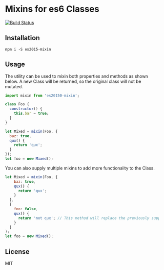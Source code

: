 # Mixins for es6 Classes

[![Build Status](https://travis-ci.org/jimenglish81/es2015-mixin.svg?branch=master)](https://travis-ci.org/jimenglish81/es2015-mixin)

## Installation

```
npm i -S es2015-mixin
```

## Usage

The utility can be used to mixin both properties and methods as shown below.
A new Class will be returned, so the original class will not be mutated.

```js
import mixin from 'es20150-mixin';

class Foo {
  constructor() {
    this.bar = true;
  }
}

let Mixed = mixin(Foo, {
  baz: true,
  qux() {
    return 'qux';
  }
});
let foo = new Mixed();
```

You can also supply multiple mixins to add more functionality to the Class.

```js
let Mixed = mixin(Foo, {
    baz: true,
    qux() {
      return 'qux';
    }
  },
  {
    foo: false,
    qux() {
      return 'not qux'; // This method will replace the previously supplied one.
    }
  }
);
let foo = new Mixed();
```

## License

MIT
